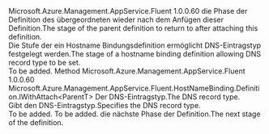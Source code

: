 <Type Name="IWithHostNameDnsRecordType&lt;ParentT&gt;" FullName="Microsoft.Azure.Management.AppService.Fluent.HostNameBinding.Definition.IWithHostNameDnsRecordType&lt;ParentT&gt;">
  <TypeSignature Language="C#" Value="public interface IWithHostNameDnsRecordType&lt;ParentT&gt;" />
  <TypeSignature Language="ILAsm" Value=".class public interface auto ansi abstract IWithHostNameDnsRecordType`1&lt;ParentT&gt;" />
  <TypeSignature Language="DocId" Value="T:Microsoft.Azure.Management.AppService.Fluent.HostNameBinding.Definition.IWithHostNameDnsRecordType`1" />
  <TypeSignature Language="VB.NET" Value="Public Interface IWithHostNameDnsRecordType(Of ParentT)" />
  <TypeSignature Language="F#" Value="type IWithHostNameDnsRecordType&lt;'ParentT&gt; = interface" />
  <AssemblyInfo>
    <AssemblyName>Microsoft.Azure.Management.AppService.Fluent</AssemblyName>
    <AssemblyVersion>1.0.0.60</AssemblyVersion>
  </AssemblyInfo>
  <TypeParameters>
    <TypeParameter Name="ParentT" />
  </TypeParameters>
  <Interfaces />
  <Docs>
    <typeparam name="ParentT"><span data-ttu-id="85837-101">die Phase der Definition des übergeordneten wieder nach dem Anfügen dieser Definition.</span><span class="sxs-lookup"><span data-stu-id="85837-101">The stage of the parent definition to return to after attaching this definition.</span></span></typeparam>
    <summary>
            <span data-ttu-id="85837-102">Die Stufe der ein Hostname Bindungsdefinition ermöglicht DNS-Eintragstyp festgelegt werden.</span><span class="sxs-lookup"><span data-stu-id="85837-102">The stage of a hostname binding definition allowing DNS record type to be set.</span></span>
            </summary>
    <remarks>To be added.</remarks>
  </Docs>
  <Members>
    <Member MemberName="WithDnsRecordType">
      <MemberSignature Language="C#" Value="public Microsoft.Azure.Management.AppService.Fluent.HostNameBinding.Definition.IWithAttach&lt;ParentT&gt; WithDnsRecordType (Microsoft.Azure.Management.AppService.Fluent.Models.CustomHostNameDnsRecordType hostNameDnsRecordType);" />
      <MemberSignature Language="ILAsm" Value=".method public hidebysig newslot virtual instance class Microsoft.Azure.Management.AppService.Fluent.HostNameBinding.Definition.IWithAttach`1&lt;!ParentT&gt; WithDnsRecordType(valuetype Microsoft.Azure.Management.AppService.Fluent.Models.CustomHostNameDnsRecordType hostNameDnsRecordType) cil managed" />
      <MemberSignature Language="DocId" Value="M:Microsoft.Azure.Management.AppService.Fluent.HostNameBinding.Definition.IWithHostNameDnsRecordType`1.WithDnsRecordType(Microsoft.Azure.Management.AppService.Fluent.Models.CustomHostNameDnsRecordType)" />
      <MemberSignature Language="VB.NET" Value="Public Function WithDnsRecordType (hostNameDnsRecordType As CustomHostNameDnsRecordType) As IWithAttach(Of ParentT)" />
      <MemberSignature Language="F#" Value="abstract member WithDnsRecordType : Microsoft.Azure.Management.AppService.Fluent.Models.CustomHostNameDnsRecordType -&gt; Microsoft.Azure.Management.AppService.Fluent.HostNameBinding.Definition.IWithAttach&lt;'ParentT&gt;" Usage="iWithHostNameDnsRecordType.WithDnsRecordType hostNameDnsRecordType" />
      <MemberType>Method</MemberType>
      <AssemblyInfo>
        <AssemblyName>Microsoft.Azure.Management.AppService.Fluent</AssemblyName>
        <AssemblyVersion>1.0.0.60</AssemblyVersion>
      </AssemblyInfo>
      <ReturnValue>
        <ReturnType>Microsoft.Azure.Management.AppService.Fluent.HostNameBinding.Definition.IWithAttach&lt;ParentT&gt;</ReturnType>
      </ReturnValue>
      <Parameters>
        <Parameter Name="hostNameDnsRecordType" Type="Microsoft.Azure.Management.AppService.Fluent.Models.CustomHostNameDnsRecordType" />
      </Parameters>
      <Docs>
        <param name="hostNameDnsRecordType"><span data-ttu-id="85837-103">Der DNS-Eintragstyp.</span><span class="sxs-lookup"><span data-stu-id="85837-103">The DNS record type.</span></span></param>
        <summary>
            <span data-ttu-id="85837-104">Gibt den DNS-Eintragstyp.</span><span class="sxs-lookup"><span data-stu-id="85837-104">Specifies the DNS record type.</span></span>
            </summary>
        <returns>To be added.</returns>
        <remarks>To be added.</remarks>
        <return><span data-ttu-id="85837-105">die nächste Phase der Definition.</span><span class="sxs-lookup"><span data-stu-id="85837-105">The next stage of the definition.</span></span></return>
      </Docs>
    </Member>
  </Members>
</Type>
